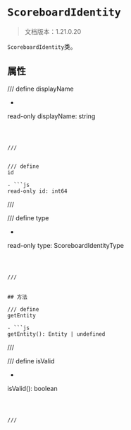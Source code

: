 # `ScoreboardIdentity`

> 文档版本：1.21.0.20

`ScoreboardIdentity`类。

## 属性

/// define
displayName

- ```js
read-only displayName: string
```



///


/// define
id

- ```js
read-only id: int64
```



///


/// define
type

- ```js
read-only type: ScoreboardIdentityType
```



///


## 方法

/// define
getEntity

- ```js
getEntity(): Entity | undefined
```



///


/// define
isValid

- ```js
isValid(): boolean
```



///

